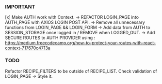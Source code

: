 ### IMPORTANT

[x] Make AUTH work with Context.
-> REFACTOR LOGIN_PAGE into AUTH_PAGE with AXIOS LOGIN POST API.
-> Remove all unnecessary functions from LOGIN_PAGE && LOGIN_FORM
-> Add data from AUTH to SESSION_STORAGE once logged in / REMOVE when LOGGED_OUT.
-> Add SECURE ROUTES to AUTH PROVIDER using : https://medium.freecodecamp.org/how-to-protect-your-routes-with-react-context-717670c4713a

### TODO


Refactor RECIPE_FILTERS to be outside of RECIPE_LIST.
Check validation of LOGIN_PAGE -> Style it.